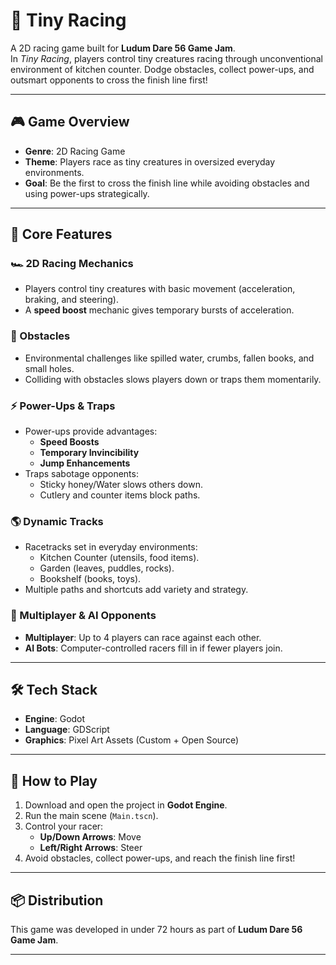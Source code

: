 # 🏁 Tiny Racing

A 2D racing game built for **Ludum Dare 56 Game Jam**.  
In *Tiny Racing*, players control tiny creatures racing through unconventional environment of kitchen counter. Dodge obstacles, collect power-ups, and outsmart opponents to cross the finish line first!  

---

## 🎮 Game Overview

- **Genre**: 2D Racing Game
- **Theme**: Players race as tiny creatures in oversized everyday environments.  
- **Goal**: Be the first to cross the finish line while avoiding obstacles and using power-ups strategically.  

---

## 🚀 Core Features

### 🏎️ 2D Racing Mechanics
- Players control tiny creatures with basic movement (acceleration, braking, and steering).  
- A **speed boost** mechanic gives temporary bursts of acceleration.  

### 🚧 Obstacles
- Environmental challenges like spilled water, crumbs, fallen books, and small holes.  
- Colliding with obstacles slows players down or traps them momentarily.  

### ⚡ Power-Ups & Traps
- Power-ups provide advantages:
  - **Speed Boosts**
  - **Temporary Invincibility**
  - **Jump Enhancements**
- Traps sabotage opponents:
  - Sticky honey/Water slows others down.
  - Cutlery and counter items block paths.

### 🌎 Dynamic Tracks
- Racetracks set in everyday environments:
  - Kitchen Counter (utensils, food items).  
  - Garden (leaves, puddles, rocks).  
  - Bookshelf (books, toys).  
- Multiple paths and shortcuts add variety and strategy.  

### 🤖 Multiplayer & AI Opponents
- **Multiplayer**: Up to 4 players can race against each other.
- **AI Bots**: Computer-controlled racers fill in if fewer players join.  

---

## 🛠️ Tech Stack
- **Engine**: Godot  
- **Language**: GDScript  
- **Graphics**: Pixel Art Assets (Custom + Open Source)  

---

## 📝 How to Play
1. Download and open the project in **Godot Engine**.  
2. Run the main scene (`Main.tscn`).  
3. Control your racer:
   - **Up/Down Arrows**: Move
   - **Left/Right Arrows**: Steer
4. Avoid obstacles, collect power-ups, and reach the finish line first!  

---

## 📦 Distribution
This game was developed in under 72 hours as part of **Ludum Dare 56 Game Jam**.  

---
